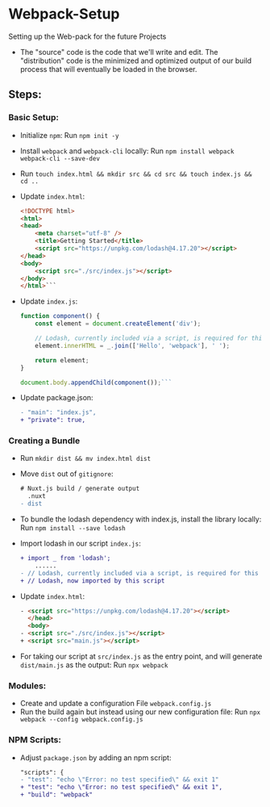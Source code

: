 # Webpack-Setup
Setting up the Web-pack for the future Projects

- The "source" code is the code that we'll write and edit. The "distribution" code is the minimized and optimized output of our build process that will eventually be loaded in the browser.

## Steps:

### Basic Setup:

- Initialize `npm`: Run `npm init -y`
- Install `webpack` and  `webpack-cli` locally: Run `npm install webpack webpack-cli --save-dev`
- Run `touch index.html && mkdir src && cd src && touch index.js && cd ..`
- Update `index.html`:

    ```html
    <!DOCTYPE html>
    <html>
    <head>
        <meta charset="utf-8" />
        <title>Getting Started</title>
        <script src="https://unpkg.com/lodash@4.17.20"></script>
    </head>
    <body>
        <script src="./src/index.js"></script>
    </body>
    </html>```

- Update `index.js`:

    ```js
    function component() {
        const element = document.createElement('div');
    
        // Lodash, currently included via a script, is required for this line to work
        element.innerHTML = _.join(['Hello', 'webpack'], ' ');
    
        return element;
    }
    
    document.body.appendChild(component());```

- Update package.json:

    ```diff
    - "main": "index.js",
    + "private": true,
    ```
### Creating a Bundle

- Run `mkdir dist && mv index.html dist`
- Move `dist` out of `gitignore`:
  
  ```diff
  # Nuxt.js build / generate output
    .nuxt
  - dist
  ```

- To bundle the lodash dependency with index.js, install the library locally: Run `npm install --save lodash`
- Import lodash in our script `index.js`:
  
  ```diff
  + import _ from 'lodash';
      ......
  - // Lodash, currently included via a script, is required for this line to work
  + // Lodash, now imported by this script
  ```

- Update `index.html`:
  
  ```html
  - <script src="https://unpkg.com/lodash@4.17.20"></script>
    </head>
    <body>
  - <script src="./src/index.js"></script>
  + <script src="main.js"></script>
  ```

- For taking our script at `src/index.js` as the entry point, and will generate `dist/main.js` as the output: Run `npx webpack`

### Modules:

- Create and update a configuration File `webpack.config.js`
- Run the build again but instead using our new configuration file: Run `npx webpack --config webpack.config.js`

### NPM Scripts:

- Adjust `package.json` by adding an npm script:

    ```diff
    "scripts": {
    - "test": "echo \"Error: no test specified\" && exit 1"
    + "test": "echo \"Error: no test specified\" && exit 1",
    + "build": "webpack"
    ```